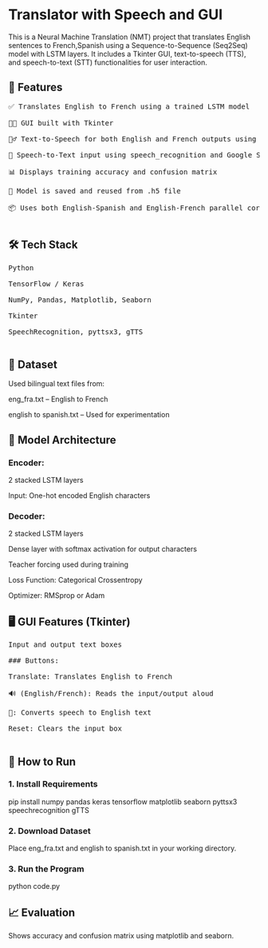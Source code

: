 # Translator with Speech and GUI
This is a Neural Machine Translation (NMT) project that translates English sentences to French,Spanish using a Sequence-to-Sequence (Seq2Seq) model with LSTM layers. It includes a Tkinter GUI, text-to-speech (TTS), and speech-to-text (STT) functionalities for user interaction.

## 🚀 Features
<pre>
✅ Translates English to French using a trained LSTM model

🧑‍💻 GUI built with Tkinter

🧏‍♂️ Text-to-Speech for both English and French outputs using pyttsx3

🎤 Speech-to-Text input using speech_recognition and Google Speech API

📊 Displays training accuracy and confusion matrix

💾 Model is saved and reused from .h5 file

📦 Uses both English-Spanish and English-French parallel corpora (only 10 examples for demo)

</pre>

## 🛠️ Tech Stack
<pre>
Python

TensorFlow / Keras

NumPy, Pandas, Matplotlib, Seaborn

Tkinter

SpeechRecognition, pyttsx3, gTTS

</pre>
## 📁 Dataset
Used bilingual text files from:

eng_fra.txt – English to French

english to spanish.txt – Used for experimentation



## 🧠 Model Architecture
### Encoder:

2 stacked LSTM layers

Input: One-hot encoded English characters

### Decoder:

2 stacked LSTM layers

Dense layer with softmax activation for output characters

Teacher forcing used during training

Loss Function: Categorical Crossentropy

Optimizer: RMSprop or Adam


## 🖥️ GUI Features (Tkinter)
<pre>
Input and output text boxes

### Buttons:

Translate: Translates English to French

🔊 (English/French): Reads the input/output aloud

🎤: Converts speech to English text

Reset: Clears the input box

</pre>


## 🧪 How to Run

### 1. Install Requirements

pip install numpy pandas keras tensorflow matplotlib seaborn pyttsx3 speechrecognition gTTS

### 2. Download Dataset
Place eng_fra.txt and english to spanish.txt in your working directory.

### 3. Run the Program
python code.py

## 📈 Evaluation
Shows accuracy and confusion matrix using matplotlib and seaborn.



